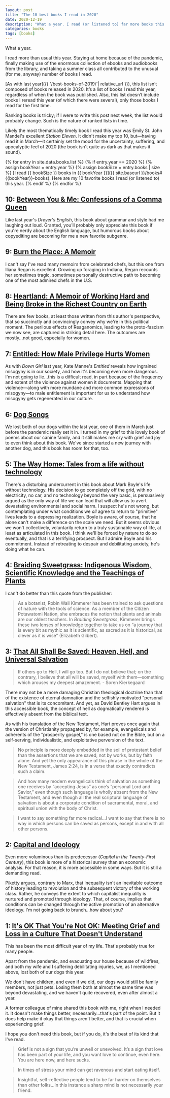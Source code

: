 ```yaml
---
layout: post
title: "The 10 best books I read in 2020"
date: 2020-12-19
description: "What a year. I read (or listened to) far more books this year than last, partly because of the pandemic and partly because I finally made use of the local library's vast collection of audiobooks."
categories: books
tags: [books]
---
```

What a year. 

I read more than usual this year. Staying at home because of the pandemic, finally making use of the enormous collection of ebooks and audiobooks from the library, and taking a summer class all contributed to the unusual (for me, anyway) number of books I read.

[As with last year]({{ '/best-books-of-2019/'| relative_url }}), this list isn’t composed of books released in 2020. It’s a list of books I read this year, regardless of when the book was published. Also, this list doesn’t include books I reread this year (of which there were several), only those books I read for the first time.	

Ranking books is tricky; if I were to write this post next week, the list would probably change. Such is the nature of ranked lists in time. 

Likely the most thematically timely book I read this year was Emily St. John Mandel's excellent <cite>Station Eleven</cite>. It didn't make my top 10, but—having read it in March—it certainly set the mood for the uncertainty, suffering, and apocalyptic feel of 2020 (the book isn't quite as dark as that makes it sound).

{% for entry in site.data.books.list %}
{% if entry.year == 2020 %}
{% assign bookYear = entry.year %}
{% assign bookSize = entry.books | size %}
[I read {{ bookSize }} books in {{ bookYear }}]({{ site.baseurl }}/books#{{bookYear}}-books). Here are my 10 favorite books I read (or listened to) this year.
{% endif %}
{% endfor %}

## 10: <a class="book-title" href="https://wwnorton.com/books/9780393352146">Between You & Me: Confessions of a Comma Queen</a>

Like last year's <cite>Dreyer's English</cite>, this book about grammar and style had me laughing out loud. Granted, you'll probably only appreciate this book if you're nerdy about the English language, but humorous books about copyediting are becoming for me a new favorite subgenre.

## 9: <a class="book-title" href="https://www.agatepublishing.com/titles/burn-the-place">Burn the Place: A Memoir</a>

I can't say I've read many memoirs from celebrated chefs, but this one from Iliana Regan is excellent. Growing up foraging in Indiana, Regan recounts her sometimes tragic, sometimes personally destructive path to becoming one of the most admired chefs in the U.S.

## 8: <a class="book-title" href="https://www.simonandschuster.com/books/Heartland/Sarah-Smarsh/9781501133107">Heartland: A Memoir of Working Hard and Being Broke in the Richest Country on Earth</a>

There are few books, at least those written from this author's perspective, that so succinctly and convincingly convey why we're in this political moment. The perilous effects of Reaganomics, leading to the proto-fascism we now see, are captured in striking detail here. The outcomes are mostly...not good, especially for women.

## 7: <a class="book-title" href="http://www.katemanne.net/entitled.html">Entitled: How Male Privilege Hurts Women</a>

As with <cite>Down Girl</cite> last year, Kate Manne's <cite>Entitled</cite> reveals how ingrained misogyny is in our society, and how it's becoming even more dangerous. I'm not going to lie...this is a difficult read, in part because of the frequency and extent of the violence against women it documents. Mapping that violence—along with more mundane and more common expressions of misogyny—to male entitlement is important for us to understand how misogyny gets regenerated in our culture. 

## 6: <a class="book-title" href="https://www.penguinrandomhouse.com/books/311092/dog-songs-by-mary-oliver/">Dog Songs</a>

We lost both of our dogs within the last year, one of them in March just before the pandemic really set it in. I turned in my grief to this lovely book of poems about our canine family, and it still makes me cry with grief and joy to even think about this book. We've since started a new journey with another dog, and this book has room for that, too.

## 5: <a class="book-title" href="https://oneworld-publications.com/the-way-home.html">The Way Home: Tales from a life without technology</a>

There's a disturbing undercurrent in this book about Mark Boyle's life without technology. His decision to go completely off the grid, with no electricity, no car, and no technology beyond the very basic, is persuasively argued as the only way of life we can lead that will allow us to avert devastating environmental and social harm. I suspect he's not wrong, but contemplating under what conditions we _all_ agree to return to "primitive" lives leads to a depressing realization. Boyle is aware, of course, that he alone can't make a difference on the scale we need. But it seems obvious we won't collectively, voluntarily return to a truly sustainable way of life, at least as articulated in this book. I think we'll be forced by nature to do so eventually, and that is a terrifying prospect. But I admire Boyle and his commitment. Instead of retreating to despair and debilitating anxiety, he's doing what he can.

## 4: <a class="book-title" href="https://milkweed.org/book/braiding-sweetgrass">Braiding Sweetgrass: Indigenous Wisdom, Scientific Knowledge and the Teachings of Plants</a>

I can't do better than this quote from the publisher:

> As a botanist, Robin Wall Kimmerer has been trained to ask questions of nature with the tools of science. As a member of the Citizen Potawatomi Nation, she embraces the notion that plants and animals are our oldest teachers. In <cite>Braiding Sweetgrass</cite>, Kimmerer brings these two lenses of knowledge together to take us on “a journey that is every bit as mythic as it is scientific, as sacred as it is historical, as clever as it is wise” (Elizabeth Gilbert).

## 3: <a class="book-title" href="https://yalebooks.yale.edu/book/9780300246223/all-shall-be-saved">That All Shall Be Saved: Heaven, Hell, and Universal Salvation</a>

> If others go to Hell, I will go too. But I do not believe that; on the contrary, I believe that all will be saved, myself with them—something which arouses my deepest amazement. - Soren Kierkegaard

There may not be a more damaging Christian theological doctrine than that of the existence of eternal damnation and the selfishly motivated "personal salvation" that is its concomitant. And yet, as David Bentley Hart argues in this accessible book, the concept of hell as dogmatically rendered is effectively absent from the biblical text. 

As with his translation of the New Testament, Hart proves once again that the version of Christianity propagated by, for example, evangelicals and adherents of the "prosperity gospel," is one based not on the Bible, but on a self-serving, individualistic, and exploitative perversion of the text.

> No principle is more deeply embedded in the soil of protestant belief than the assertions that we are saved, not by works, but by faith alone. And yet the only appearance of this phrase in the whole of the New Testament, James 2:24, is in a verse that exactly contradicts such a claim. 
	
> And how many modern evangelicals think of salvation as something one receives by “accepting Jesus” as one’s “personal Lord and Savior,” even though such language is wholly absent from the New Testament, and even though all the real scriptural language of salvation is about a corporate condition of sacramental, moral, and spiritual union with the body of Christ.

> I want to say something far more radical...I want to say that there is no way in which persons can be saved as persons, except in and with all other persons. 

## 2: <a class="book-title" href="https://en.wikipedia.org/wiki/Capital_and_Ideology">Capital and Ideology</a>

Even more voluminous than its predecessor (<cite>Capital in the Twenty-First Century</cite>), this book is more of a historical survey than an economic analysis. For that reason, it is more accessible in some ways. But it is still a demanding read.

Piketty argues, contrary to Marx, that inequality isn't an inevitable outcome of history leading to revolution and the subsequent victory of the working class. Rather, he conveys the extent to which capitalist inequality is nurtured and promoted through ideology. That, of course, implies that conditions can be changed through the active promotion of an alternative ideology. I'm not going back to brunch...how about you?

## 1: <a class="book-title" href="https://www.soundstrue.com/store/it-s-ok-that-you-re-not-ok-1.html">It's OK That You're Not OK: Meeting Grief and Loss in a Culture That Doesn't Understand</a>

This has been the most difficult year of my life. That's probably true for many people.

Apart from the pandemic, and evacuating our house because of wildfires, and both my wife and I suffering debilitating injuries, we, as I mentioned above, lost both of our dogs this year.

We don't have children, and even if we did, our dogs would still be family members, not just pets. Losing them both at almost the same time was beyond devastating, and we haven't quite recovered, even after almost a year.

A former colleague of mine shared this book with me, right when I needed it. It doesn't make things better, necessarily...that's part of the point. But it does help make it okay that things aren't better, and that is crucial when experiencing grief.

I hope you don't need this book, but if you do, it's the best of its kind that I've read.

> Grief is not a sign that you’re unwell or unevolved. It’s a sign that love has been part of your life, and you want love to continue, even here. You are here now, and here sucks.

> In times of stress your mind can get ravenous and start eating itself.

> Insightful, self-reflective people tend to be far harder on themselves than other folks...In this instance a sharp mind is not necessarily your friend.